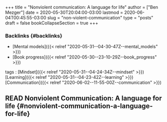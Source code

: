 +++
title = "Nonviolent communication: A language for life"
author = ["Ben Mezger"]
date = 2020-05-30T20:04:00-03:00
lastmod = 2020-06-04T00:45:55-03:00
slug = "non-violent-communication"
type = "posts"
draft = false
bookCollapseSection = true
+++

### Backlinks {#backlinks}

- [Mental models]({{< relref "2020-05-31--04-30-47Z--mental_models" >}})
- [Book progress]({{< relref "2020-05-30--23-10-29Z--book_progress" >}})

tags
: [Mindset]({{< relref "2020-05-31--04-24-34Z--mindset" >}}) [Learning]({{< relref "2020-05-31--04-23-42Z--learning" >}}) [Communication]({{< relref "2020-06-02--11-55-00Z--communication" >}})

## <span class="org-todo done READ">READ</span> Nonviolent Communication: A language for life {#nonviolent-communication-a-language-for-life}
